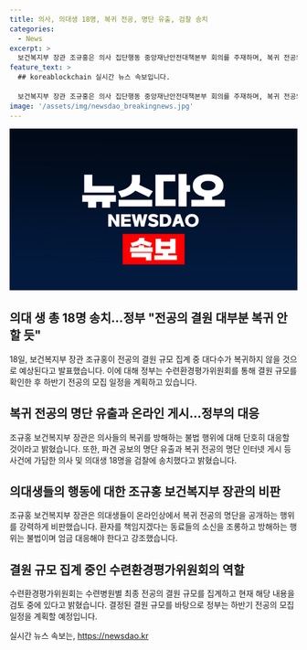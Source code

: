 ```yaml
---
title: 의사, 의대생 18명, 복귀 전공, 명단 유출, 검찰 송치
categories:
  - News
excerpt: >
  보건복지부 장관 조규홍은 의사 집단행동 중앙재난안전대책본부 회의를 주재하며, 복귀 전공의 명단 유출과 관련하여 검찰 송치한 사실을 공개했다. 불법 행위에 강력히 대응하겠다고 강조하면서, 수련병원별 최종 전공의 결원 규모가 대다수의 전공의가 복귀하지 않을 것으로 보인다고 밝히며, 하반기 전공의 모집 일정을 추진할 것을 강조했다.
feature_text: >
  ## koreablockchain 실시간 뉴스 속보입니다.

  보건복지부 장관 조규홍은 의사 집단행동 중앙재난안전대책본부 회의를 주재하며, 복귀 전공의 명단 유출과 관련하여 검찰 송치한 사실을 공개했다. 불법 행위에 강력히 대응하겠다고 강조하면서, 수련병원별 최종 전공의 결원 규모가 대다수의 전공의가 복귀하지 않을 것으로 보인다고 밝히며, 하반기 전공의 모집 일정을 추진할 것을 강조했다.
image: '/assets/img/newsdao_breakingnews.jpg'
---
```


<p><img src="/assets/img/newsdao_breakingnews.jpg" alt="koreablockchain 속보" /></p>

<h2 data-ke-size="size26">의대 생 총 18명 송치…정부 "전공의 결원 대부분 복귀 안 할 듯"</h2>

<p data-ke-size="size16">18일, 보건복지부 장관 조규홍이 전공의 결원 규모 집계 중 대다수가 복귀하지 않을 것으로 예상된다고 발표했습니다. 이에 대해 정부는 수련환경평가위원회를 통해 결원 규모를 확인한 후 하반기 전공의 모집 일정을 계획하고 있습니다.</p>

<h2 data-ke-size="size26">복귀 전공의 명단 유출과 온라인 게시…정부의 대응</h2>

<p data-ke-size="size16">조규홍 보건복지부 장관은 의사들의 복귀를 방해하는 불법 행위에 대해 단호히 대응할 것이라고 밝혔습니다. 또한, 파견 공보의 명단 유출과 복귀 전공의 명단 인터넷 게시 등 사건에 가담한 의사 및 의대생 18명을 검찰에 송치했다고 밝혔습니다.</p>

<h2 data-ke-size="size26">의대생들의 행동에 대한 조규홍 보건복지부 장관의 비판</h2>

<p data-ke-size="size16">조규홍 보건복지부 장관은 의대생들이 온라인상에서 복귀 전공의 명단을 공개하는 행위를 강력하게 비판했습니다. 환자를 책임지겠다는 동료들의 소신을 조롱하고 방해하는 행위는 불법이며 엄금 대응해야 한다고 강조했습니다.</p>

<h2 data-ke-size="size26">결원 규모 집계 중인 수련환경평가위원회의 역할</h2>

<p data-ke-size="size16">수련환경평가위원회는 수련병원별 최종 전공의 결원 규모를 집계하고 현재 해당 내용을 검토 중에 있다고 밝혔습니다. 결정된 결원 규모를 바탕으로 정부는 하반기 전공의 모집 일정을 계획할 예정입니다.</p>
실시간 뉴스 속보는, <a href="https://newsdao.kr" rel="dofollow">https://newsdao.kr</a>


